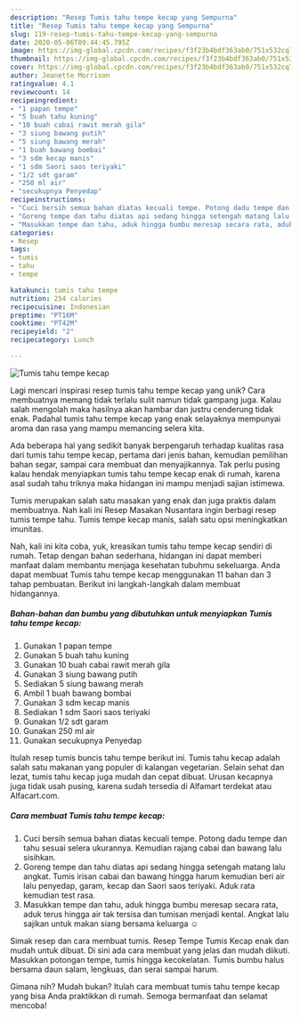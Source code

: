 ```yaml
---
description: "Resep Tumis tahu tempe kecap yang Sempurna"
title: "Resep Tumis tahu tempe kecap yang Sempurna"
slug: 119-resep-tumis-tahu-tempe-kecap-yang-sempurna
date: 2020-05-06T09:44:45.795Z
image: https://img-global.cpcdn.com/recipes/f3f23b4bdf363ab0/751x532cq70/tumis-tahu-tempe-kecap-foto-resep-utama.jpg
thumbnail: https://img-global.cpcdn.com/recipes/f3f23b4bdf363ab0/751x532cq70/tumis-tahu-tempe-kecap-foto-resep-utama.jpg
cover: https://img-global.cpcdn.com/recipes/f3f23b4bdf363ab0/751x532cq70/tumis-tahu-tempe-kecap-foto-resep-utama.jpg
author: Jeanette Morrison
ratingvalue: 4.1
reviewcount: 14
recipeingredient:
- "1 papan tempe"
- "5 buah tahu kuning"
- "10 buah cabai rawit merah gila"
- "3 siung bawang putih"
- "5 siung bawang merah"
- "1 buah bawang bombai"
- "3 sdm kecap manis"
- "1 sdm Saori saos teriyaki"
- "1/2 sdt garam"
- "250 ml air"
- "secukupnya Penyedap"
recipeinstructions:
- "Cuci bersih semua bahan diatas kecuali tempe. Potong dadu tempe dan tahu sesuai selera ukurannya. Kemudian rajang cabai dan bawang lalu sisihkan."
- "Goreng tempe dan tahu diatas api sedang hingga setengah matang lalu angkat. Tumis irisan cabai dan bawang hingga harum kemudian beri air lalu penyedap, garam, kecap dan Saori saos teriyaki. Aduk rata kemudian test rasa."
- "Masukkan tempe dan tahu, aduk hingga bumbu meresap secara rata, aduk terus hingga air tak tersisa dan tumisan menjadi kental. Angkat lalu sajikan untuk makan siang bersama keluarga ☺️"
categories:
- Resep
tags:
- tumis
- tahu
- tempe

katakunci: tumis tahu tempe 
nutrition: 254 calories
recipecuisine: Indonesian
preptime: "PT16M"
cooktime: "PT42M"
recipeyield: "2"
recipecategory: Lunch

---
```



![Tumis tahu tempe kecap](https://img-global.cpcdn.com/recipes/f3f23b4bdf363ab0/751x532cq70/tumis-tahu-tempe-kecap-foto-resep-utama.jpg)

Lagi mencari inspirasi resep tumis tahu tempe kecap yang unik? Cara membuatnya memang tidak terlalu sulit namun tidak gampang juga. Kalau salah mengolah maka hasilnya akan hambar dan justru cenderung tidak enak. Padahal tumis tahu tempe kecap yang enak selayaknya mempunyai aroma dan rasa yang mampu memancing selera kita.

Ada beberapa hal yang sedikit banyak berpengaruh terhadap kualitas rasa dari tumis tahu tempe kecap, pertama dari jenis bahan, kemudian pemilihan bahan segar, sampai cara membuat dan menyajikannya. Tak perlu pusing kalau hendak menyiapkan tumis tahu tempe kecap enak di rumah, karena asal sudah tahu triknya maka hidangan ini mampu menjadi sajian istimewa.

Tumis merupakan salah satu masakan yang enak dan juga praktis dalam membuatnya. Nah kali ini Resep Masakan Nusantara ingin berbagi resep tumis tempe tahu. Tumis tempe kecap manis, salah satu opsi meningkatkan imunitas.


Nah, kali ini kita coba, yuk, kreasikan tumis tahu tempe kecap sendiri di rumah. Tetap dengan bahan sederhana, hidangan ini dapat memberi manfaat dalam membantu menjaga kesehatan tubuhmu sekeluarga. Anda dapat membuat Tumis tahu tempe kecap menggunakan 11 bahan dan 3 tahap pembuatan. Berikut ini langkah-langkah dalam membuat hidangannya.

<!--inarticleads1-->

##### Bahan-bahan dan bumbu yang dibutuhkan untuk menyiapkan Tumis tahu tempe kecap:

1. Gunakan 1 papan tempe
1. Gunakan 5 buah tahu kuning
1. Gunakan 10 buah cabai rawit merah gila
1. Gunakan 3 siung bawang putih
1. Sediakan 5 siung bawang merah
1. Ambil 1 buah bawang bombai
1. Gunakan 3 sdm kecap manis
1. Sediakan 1 sdm Saori saos teriyaki
1. Gunakan 1/2 sdt garam
1. Gunakan 250 ml air
1. Gunakan secukupnya Penyedap


Itulah resep tumis buncis tahu tempe berikut ini. Tumis tahu kecap adalah salah satu makanan yang populer di kalangan vegetarian. Selain sehat dan lezat, tumis tahu kecap juga mudah dan cepat dibuat. Urusan kecapnya juga tidak usah pusing, karena sudah tersedia di Alfamart terdekat atau Alfacart.com. 

<!--inarticleads2-->

##### Cara membuat Tumis tahu tempe kecap:

1. Cuci bersih semua bahan diatas kecuali tempe. Potong dadu tempe dan tahu sesuai selera ukurannya. Kemudian rajang cabai dan bawang lalu sisihkan.
1. Goreng tempe dan tahu diatas api sedang hingga setengah matang lalu angkat. Tumis irisan cabai dan bawang hingga harum kemudian beri air lalu penyedap, garam, kecap dan Saori saos teriyaki. Aduk rata kemudian test rasa.
1. Masukkan tempe dan tahu, aduk hingga bumbu meresap secara rata, aduk terus hingga air tak tersisa dan tumisan menjadi kental. Angkat lalu sajikan untuk makan siang bersama keluarga ☺️


Simak resep dan cara membuat tumis. Resep Tempe Tumis Kecap enak dan mudah untuk dibuat. Di sini ada cara membuat yang jelas dan mudah diikuti. Masukkan potongan tempe, tumis hingga kecokelatan. Tumis bumbu halus bersama daun salam, lengkuas, dan serai sampai harum. 

Gimana nih? Mudah bukan? Itulah cara membuat tumis tahu tempe kecap yang bisa Anda praktikkan di rumah. Semoga bermanfaat dan selamat mencoba!
